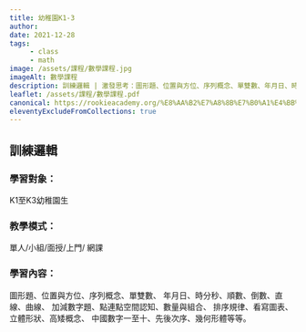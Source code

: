 ```yaml
---
title: 幼稚園K1-3
author:
date: 2021-12-28
tags: 
     - class
     - math
image: /assets/課程/數學課程.jpg
imageAlt: 數學課程
description: 訓練邏輯 | 激發思考：圖形題、位置與方位、序列概念、單雙數、年月日、時分秒、順數、倒數、直線、曲線、加減數字題、點連點空間認知、數量與組合、排序規律、看寫圖表、立體形狀、高矮概念、中國數字一至十、先後次序、幾何形體等等。
leaflet: /assets/課程/數學課程.pdf
canonical: https://rookieacademy.org/%E8%AA%B2%E7%A8%8B%E7%B0%A1%E4%BB%8B/%E5%B9%BC%E7%A8%9A%E5%9C%92K1-3
eleventyExcludeFromCollections: true
---
```


## 訓練邏輯

### 學習對象：

K1至K3幼稚園生

### 教學模式：

單人/小組/面授/上門/ 網課 

### 學習內容：

圖形題、位置與方位、序列概念、單雙數、
年月日、時分秒、順數、倒數、直線、曲線、
加減數字題、點連點空間認知、數量與組合、
排序規律、看寫圖表、立體形狀、高矮概念、
中國數字一至十、先後次序、幾何形體等等。